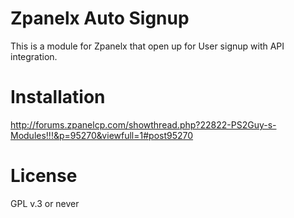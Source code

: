 Zpanelx Auto Signup
=========
This is a module for Zpanelx that open up for User signup with API integration.

Installation
=========

http://forums.zpanelcp.com/showthread.php?22822-PS2Guy-s-Modules!!!&p=95270&viewfull=1#post95270

License
=========
GPL v.3 or never

